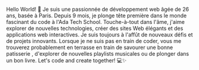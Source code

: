 
Hello World! 👋 
Je suis une passionnée de développement web âgée de 26 ans, basée à Paris. Depuis 9 mois, je plonge tête première dans le monde fascinant du code à l'Ada Tech School. Touche-à-tout dans l'âme, j'aime explorer de nouvelles technologies, créer des sites Web élégants et des applications web interactives. Je suis toujours à l'affût de nouveaux défis et de projets innovants. Lorsque je ne suis pas en train de coder, vous me trouverez probablement en terrasse en train de savourer une bonne patisserie , d'explorer de nouvelles playlists musicales ou de plonger dans un bon livre. 
Let's code and create together! 💻✨
<!--
**Edenplan/Edenplan** is a ✨ _special_ ✨ repository because its `README.md` (this file) appears on your GitHub profile.

Here are some ideas to get you started:

- 🔭 I’m currently working on ...
- 🌱 I’m currently learning ...
- 👯 I’m looking to collaborate on ...
- 🤔 I’m looking for help with ...
- 💬 Ask me about ...
- 📫 How to reach me: ...
- 😄 Pronouns: ...
- ⚡ Fun fact: ...
-->

